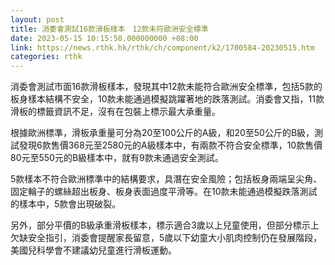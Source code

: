 ```yaml
---
layout: post
title: 消委會測試16款滑板樣本　12款未符歐洲安全標準
date: 2023-05-15 10:15:50.000000000 +08:00
link: https://news.rthk.hk/rthk/ch/component/k2/1700584-20230515.htm
categories: rthk
---
```


消委會測試市面16款滑板樣本，發現其中12款未能符合歐洲安全標準，包括5款的板身樣本結構不安全，10款未能通過模擬跳躍著地的跌落測試。消委會又指，11款滑板的標籤資訊不足，沒有在包裝上標示最大承重量。

根據歐洲標準，滑板承重量可分為20至100公斤的A級，和20至50公斤的B級，測試發現6款售價368元至2580元的A級樣本中，有兩款不符合安全標準，10款售價80元至550元的B級樣本中，就有9款未通過安全測試。

5款樣本不符合歐洲標準中的結構要求，具潛在安全風險；包括板身兩端呈尖角、固定輪子的螺絲超出板身、板身表面過度平滑等。在10款未能通過模擬跌落測試的樣本中，5款會出現破裂。

另外，部分平價的B級承重滑板樣本，標示適合3歲以上兒童使用，但部分標示上欠缺安全指引，消委會提醒家長留意，5歲以下幼童大小肌肉控制仍在發展階段，美國兒科學會不建議幼兒童進行滑板運動。
